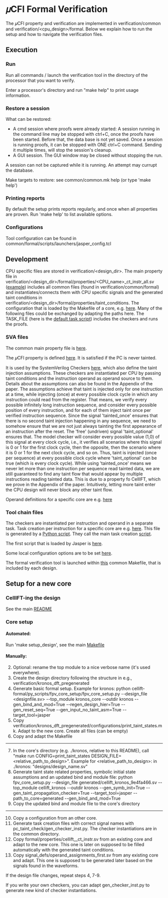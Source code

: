 # 𝜇CFI Formal Verification

The 𝜇CFI property and verification are implemented in verification/common and verification/<cpu_design>/formal.
Below we explain how to run the setup and how to navigate the verification files.

## Execution

### Run

Run all commands / launch the verification tool in the directory of the processor that you want to verify.

Enter a processor's directory and run "make help" to print usage information.

### Restore a session

What can be restored:
- A cmd session where proofs were already started:
A session running in the command line may be stopped with ctrl+C, once the proofs have been started. Before that, the data base is not yet saved.
Once a session is running proofs, it can be stopped with ONE ctrl+C command. Sending it multiple times, will stop the session's cleanup.
- A GUI session.
The GUI window may be closed without stopping the run.

A session can not be captured while it is running. An attempt may currupt the database.

Make targets to restore: see common/common.mk help (or type 'make help')

### Printing reports

By default the setup prints reports regularly, and once when all properties are proven. Run 'make help' to list available options.


### Configurations

Tool configuration can be found in common/formal/scripts/launchers/jasper_config.tcl

## Development

CPU specific files are stored in verification/<design_dir>. The main property file in verification/<design_dir>/formal/properties/<CPU_name>_ct_instr_all.sv ([example](picorv32_ift_pregenerated/formal/properties/picorv32_ct_instr_all.sv)) includes all common files (found in verification/common/formal) and instantiates/connects them with CPU specific signals and the generated taint conditions in verification/<design_dir>/formal/properties/taint_conditions.
The configuration that is loaded by the Makefile of a core, e.g. [here](picorv32_ift_pregenerated/configurations/picorv32_ct_to.mk). Many of the following files could be exchanged by adapting the paths here. The TASK_FILE (here is the [default task script](common/formal/scripts/tasks/ct_instr_all_no_taint_states.tcl)) includes the checkers and runs the proofs.

### SVA files
The common main property file is [here](common/formal/properties/prop_ct_instr.sv).

The 𝜇CFI property is defined [here](common/formal/properties/prop_pc_taint_check.sv). It is satisfied if the PC is never tainted.

It is used by the SystemVerilog Checkers [here](common/formal/assumptions/asm_taint_inj_once.sv), which also define the taint injection assumptions. These checkers are instantiated per CPU by passing taint conditions and the instruction operand as operand source to them. Details about the assumptions can also be found in the Appendix of the paper. The assumptions achieve that taint is injected only for one instruction at a time, while injecting (once) at every possible clock cycle in which any instruction could read from the register. 
That means, we verify every possible infinitely long instruction sequence, and consider every possible position of every instruction, and for each of them inject taint once per verified instruction sequence. Since the signal 'tainted_once' ensures that there is no second taint injection happening in any sequence, we need to somehow ensure that we are not just always tainting the first appearance of an instruction after the reset. The 'free' (undriven) signal 'taint_optional' ensures that. The model checker will consider every possible value (1,0) of this signal at every clock cycle, i.e., it verifies all scenarios where this signal is 0 or 1 for the first clock cycle, then the opposite, then the scenario where it is 0 or 1 for the next clock cycle, and so on. Thus, taint is injected (once per sequence) at every possible clock cycle where 'taint_optional' can be true (which is every clock cycle).
While using 'tainted_once' means we never let more than one instruction per sequence read tainted data, we are still guaranteed to find any taint flow that would appear by multiple instructions reading tainted data. This is due to a property fo CellIFT, which we prove in the Appendix of the paper. Intuitively, letting more taint enter the CPU design will never block any other taint flow.


Operand definitions for a specific core are e.g. [here](picorv32_ift_pregenerated/formal/signal_defs/operand_assignments_first.sv)

### Tool chain files
The checkers are instantiated per instruction and operand in a separate task.
Task creation per instruction for a specific core are e.g. [here](picorv32_ift_pregenerated/formal/scripts/tasks/task_creations_pc_taint_checker_to_anytime_no_taint_states.tcl).
This file is generated by a [Python script](../automation/mucfi/gen_checker_inst.py).
They call the main task creation [script](common/formal/scripts/tasks/task_creations.tcl).

The first script that is loaded by Jasper is [here](common/formal/scripts/launchers/verif_cadence.tcl).

Some local configuration options are to be set [here](common/local_config.mk).

The formal verification tool is launched within [this](common/templates/design_config.mk) common Makefile, that is included by each design.


## Setup for a new core

### CellIFT-ing the design

See the main [README](../README.md)

### Core setup

#### Automated:
Run 'make setup_design', see the main [Makefile](../Makefile)

#### Manually:

2. Optional: rename the top module to a nice verbose name (it's used everywhere).
3. Create the design directory following the structure in e.g., verification/kronos_dft_pregenerated
4. Generate basic formal setup. Example for kronos:
  python cellift-formal/py_scripts/fpv_core_setup/fpv_core_setup.py --design_file <designfile.sv> --top_module kronos_core --outdir kronos --gen_bind_and_mod=True --regen_design_hier=True --gen_reset_seq=True --gen_input_no_taint_asm=True --target_tool=jasper
5. Copy verification/kronos_dft_pregenerated/configurations/print_taint_states.mk. Adapt to the new core. Create all files (can be empty)
6. Copy and adapt the Makefile

---
7. In the core's directory (e.g. ./kronos, relative to this README), call "make run CONFIG=print_taint_states DESIGN_FILE=<relative_path_to_design>". Example for <relative_path_to_design>: in ./kronos: "designs/design_name.sv"
8. Generate taint state related properties, symbolic initial state assumptions and an updated bind and module file:
python fpv_core_setup.py --design_file generated/cellift_kronos_9e4fa466.sv --top_module cellift_kronos --outdir kronos --gen_symb_init=True --gen_taint_propagation_checker=True --target_tool=jasper --path_to_core=generated --gen_bind_and_mod=True
9. Copy the updated bind and module file to the core's directory
----

10. Copy a configuration from an other core.
11. Generate task creation files with correct signal names with pc_taint_check/gen_checker_inst.py. The checker instantiations are in the common directory.
12. Copy formal/properties/cellift_<core>_ct_instr.sv from an existing core and adapt to the new core. This one is later on supposed to be filled automatically with the generated taint conditions.
13. Copy signal_defs/operand_assignments_first.sv from any existing core and adapt. This one is supposed to be generated later based on the signals found in the waveforms.

If the design file changes, repeat steps 4, 7-9.

If you write your own checkers, you can adapt gen_checker_inst.py to generate new kind of checker instantiations.
